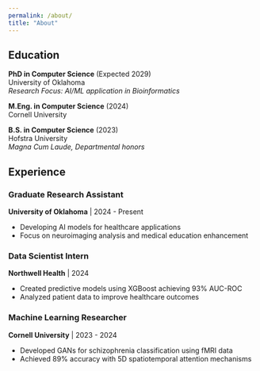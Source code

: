 ```yaml
---
permalink: /about/
title: "About"
---
```


## Education

**PhD in Computer Science** (Expected 2029)  
University of Oklahoma  
*Research Focus: AI/ML application in Bioinformatics*

**M.Eng. in Computer Science** (2024)  
Cornell University  

**B.S. in Computer Science** (2023)  
Hofstra University  
*Magna Cum Laude, Departmental honors*

## Experience

### Graduate Research Assistant
**University of Oklahoma** | 2024 - Present
- Developing AI models for healthcare applications
- Focus on neuroimaging analysis and medical education enhancement

### Data Scientist Intern
**Northwell Health** | 2024
- Created predictive models using XGBoost achieving 93% AUC-ROC
- Analyzed patient data to improve healthcare outcomes

### Machine Learning Researcher
**Cornell University** | 2023 - 2024
- Developed GANs for schizophrenia classification using fMRI data
- Achieved 89% accuracy with 5D spatiotemporal attention mechanisms